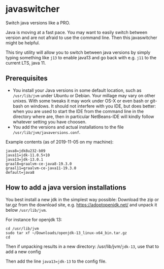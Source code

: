 # javaswitcher

Switch java versions like a PRO.

Java is moving at a fast pace.
You may want to easily switch between version and are not afraid to use the command line.
Then this javaswitcher might be helpful.

This tiny utility will allow you to switch between java versions by simply typing something like `j13` to
enable java13 and go back with e.g. `j11` to the current LTS, java 11.

## Prerequisites

* You install your Java versions in some default location, such as `/usr/lib/jvm` under Ubuntu
  or Debian. Your millage may vary on other unixes. With some tweaks it may work under OS-X or even bash or git-bash on windows.
  It should not interfere with you IDE, but does better: when you are used to start the IDE from the command line in the directory where
  are, then in particular NetBeans-IDE will kindly follow whatever setting you have choosen.
* You add the versions and actual installations to the file `/usr/lib/jvm/javaversions.conf`.

Example contents (as of 2019-11-05 on my machine):

```
java8=jdk8u232-b09
java11=jdk-11.0.5+10
java13=jdk-13.0.1
graal8=graalvm-ce-java8-19.3.0
graal11=graalvm-ce-java11-19.3.0
default=java8
```

## How to add a java version installations

You best install a new jdk in the simplest way possible: Download the zip or tar.gz from the
download site, e.g. https://adoptopenjdk.net/ and unpack it below `/usr/lib/jvm`.

For instance for  openjdk 13:

```
cd /usr/lib/jvm
sudo tar xf ~/Downloads/openjdk-13_linux-x64_bin.tar.gz
cd
```

Then if  unpacking results in a new directory: /usr/lib/jvm/`jdk-13`, use that
to add a new config

Then add the line `java13=jdk-13` to the config file.
